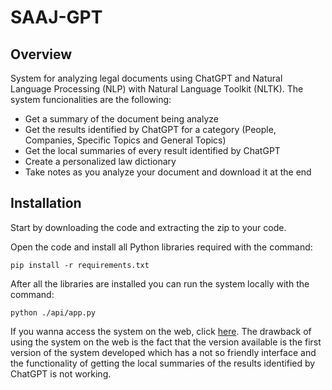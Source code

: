 # SAAJ-GPT

## Overview
System for analyzing legal documents using ChatGPT and Natural Language Processing (NLP) with Natural Language Toolkit (NLTK). The system funcionalities are the following:
* Get a summary of the document being analyze
* Get the results identified by ChatGPT for a category (People, Companies, Specific Topics and General Topics)
* Get the local summaries of every result identified by ChatGPT
* Create a personalized law dictionary
* Take notes as you analyze your document and download it at the end

## Installation
Start by downloading the code and extracting the zip to your code.

Open the code and install all Python libraries required with the command:
```
pip install -r requirements.txt
```

After all the libraries are installed you can run the system locally with the command:
```
python ./api/app.py
```

If you wanna access the system on the web, click [here](http://pedrocalvao.pythonanywhere.com/). The drawback of using the system on the web is the fact that the version available is the first version of the system developed which has a not so friendly interface and the functionality of getting the local summaries of the results identified by ChatGPT is not working.

